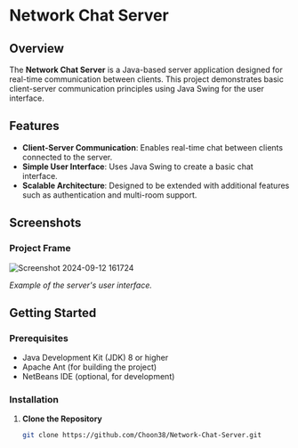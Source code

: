 # Network Chat Server

## Overview

The **Network Chat Server** is a Java-based server application designed for real-time communication between clients. This project demonstrates basic client-server communication principles using Java Swing for the user interface.

## Features

- **Client-Server Communication**: Enables real-time chat between clients connected to the server.
- **Simple User Interface**: Uses Java Swing to create a basic chat interface.
- **Scalable Architecture**: Designed to be extended with additional features such as authentication and multi-room support.

## Screenshots

### Project Frame
![Screenshot 2024-09-12 161724](https://github.com/user-attachments/assets/6865411f-bb85-49a3-8657-ba8ca9258895)



*Example of the server's user interface.*

## Getting Started

### Prerequisites

- Java Development Kit (JDK) 8 or higher
- Apache Ant (for building the project)
- NetBeans IDE (optional, for development)

### Installation

1. **Clone the Repository**

   ```bash
   git clone https://github.com/Choon38/Network-Chat-Server.git
